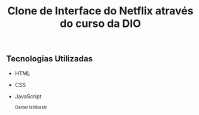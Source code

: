 <h1 align="center"> Clone de Interface do Netflix através do curso da DIO </h1>
<br>
<h2 id="Tec"> Tecnologias Utilizadas </h2>

- HTML
- CSS
- JavaScript
  <br>

  <small>Daniel Ishibashi</small>